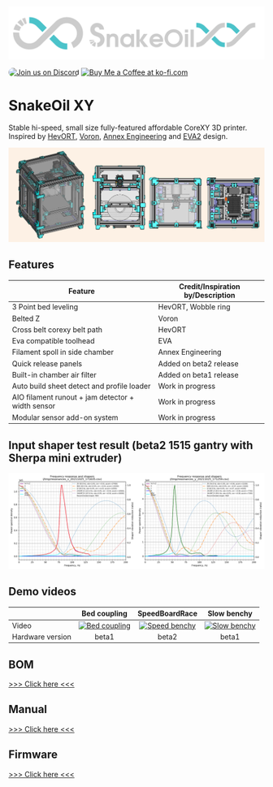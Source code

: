 ![Banner-logo](./Doc/img/banner-logo.png)

<a href="https://discord.gg/WZVP2HuAag" style="height: 40px !important;"><img src="https://discordapp.com/api/guilds/851371040566673428/widget.png?style=banner2" alt="Join us on Discord" style="height: 40px !important;width: 180px !important;border-radius: 20px;" ></a>
<a href='https://ko-fi.com/F1F06RMBO' target='_blank'><img height='36' style='border:0px;height:40px;' src='https://cdn.ko-fi.com/cdn/kofi2.png?v=3' border='0' alt='Buy Me a Coffee at ko-fi.com' /></a>

# SnakeOil XY

Stable hi-speed, small size fully-featured affordable CoreXY 3D printer. Inspired by [HevORT](https://miragec79.github.io/HevORT/), [Voron](https://vorondesign.com/), [Annex Engineering](https://github.com/Annex-Engineering) and [EVA2](https://main.eva-3d.page/) design.

![Banner](./Doc/img/banner.png)

## Features

| Feature                                           | Credit/Inspiration by/Description |
| ------------------------------------------------- | --------------------------------- |
| 3 Point bed leveling                              | HevORT, Wobble ring               |
| Belted Z                                          | Voron                             |
| Cross belt corexy belt path                       | HevORT                            |
| Eva compatible toolhead                           | EVA                               |
| Filament spoll in side chamber                    | Annex Engineering                 |
| Quick release panels                              | Added on beta2 release            |
| Built-in chamber air filter                       | Added on beta1 release            |
| Auto build sheet detect and profile loader        | Work in progress                  |
| AIO filament runout + jam detector + width sensor | Work in progress                  |
| Modular sensor add-on system                      | Work in progress                  |

## Input shaper test result (beta2 1515 gantry with Sherpa mini extruder)

![Shaper](./Doc/img/beta2-accel-test.png)

## Demo videos

|                  |                                                 Bed coupling                                                 |                                                SpeedBoardRace                                                |                                                 Slow benchy                                                 |
| ---------------- | :----------------------------------------------------------------------------------------------------------: | :----------------------------------------------------------------------------------------------------------: | :---------------------------------------------------------------------------------------------------------: |
| Video            | [![Bed coupling](https://img.youtube.com/vi/pQPhEykthEg/0.jpg)](https://www.youtube.com/watch?v=pQPhEykthEg) | [![Speed benchy](https://img.youtube.com/vi/tPoP6zmxsCY/0.jpg)](https://www.youtube.com/watch?v=tPoP6zmxsCY) | [![Slow benchy](https://img.youtube.com/vi/49Ea7HYDTqk/0.jpg)](https://www.youtube.com/watch?v=49Ea7HYDTqk) |
| Hardware version |                                                    beta1                                                     |                                                    beta2                                                     |                                                    beta1                                                    |

## BOM

[>>> Click here <<<](./Doc/BOM/README.md)

## Manual

[>>> Click here <<<](./Doc/Manual/README.md)

## Firmware

[>>> Click here <<<](./Firmware/README.md)
